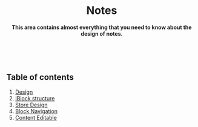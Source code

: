 <div align="center">

# Notes

**This area contains almost everything that you need to know about the design of notes.**

</div>

<br />
<br />
<br />

## Table of contents
1. [Design](./NOTES_DESIGN.md)
2. [IBlock structure](./NOTES_IBLOCK_STRUCTURE.md)
3. [Store Design](./NOTES_STORE_DESIGN.md)
4. [Block Navigation](./NOTES_BLOCK_NAVIGATION.md)
5. [Content Editable](./NOTES_CONTENTEDITABLE.md)
